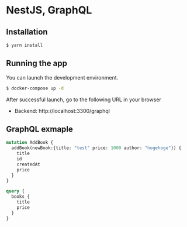 # NestJS, GraphQL

## Installation

```bash
$ yarn install
```

## Running the app

You can launch the development environment.

```bash
$ docker-compose up -d
```
After successful launch, go to the following URL in your browser

- Backend: http://localhost:3300/graphql

## GraphQL exmaple

```graphQL
mutation AddBook {
  addBook(newBook:{title: "test" price: 1000 author: "hogehoge"}) {
    title
    id
    createdAt
    price
  }
}
```

```graphQL
query {
  books {
    title
    price
  }
}
```
